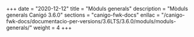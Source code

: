 +++
date        = "2020-12-12"
title       = "Mòduls generals"
description = "Mòduls generals Canigó 3.6.0"
sections    = "canigo-fwk-docs"
enllac		= "/canigo-fwk-docs/documentacio-per-versions/3.6LTS/3.6.0/moduls/moduls-generals/"
weight		= 4
+++
